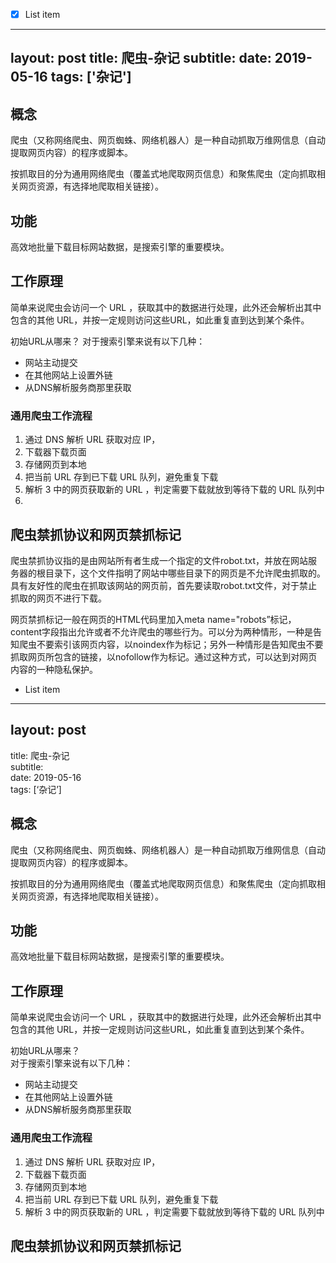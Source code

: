  - [x] List item

---
layout: post
title: 爬虫-杂记
subtitle:
date: 2019-05-16
tags: ['杂记']
---
## 概念
爬虫（又称网络爬虫、网页蜘蛛、网络机器人）是一种自动抓取万维网信息（自动提取网页内容）的程序或脚本。

按抓取目的分为通用网络爬虫（覆盖式地爬取网页信息）和聚焦爬虫（定向抓取相关网页资源，有选择地爬取相关链接）。

## 功能
高效地批量下载目标网站数据，是搜索引擎的重要模块。

## 工作原理
简单来说爬虫会访问一个 URL ，获取其中的数据进行处理，此外还会解析出其中包含的其他 URL，并按一定规则访问这些URL，如此重复直到达到某个条件。

初始URL从哪来？
对于搜索引擎来说有以下几种：
- 网站主动提交
- 在其他网站上设置外链
- 从DNS解析服务商那里获取

### 通用爬虫工作流程
1. 通过 DNS 解析 URL 获取对应 IP，
2. 下载器下载页面
3. 存储网页到本地
4. 把当前 URL 存到已下载 URL 队列，避免重复下载
5. 解析 3 中的网页获取新的 URL ，判定需要下载就放到等待下载的 URL 队列中
6. 

## 爬虫禁抓协议和网页禁抓标记
爬虫禁抓协议指的是由网站所有者生成一个指定的文件robot.txt，并放在网站服务器的根目录下，这个文件指明了网站中哪些目录下的网页是不允许爬虫抓取的。具有友好性的爬虫在抓取该网站的网页前，首先要读取robot.txt文件，对于禁止抓取的网页不进行下载。

网页禁抓标记一般在网页的HTML代码里加入meta name="robots”标记，content字段指出允许或者不允许爬虫的哪些行为。可以分为两种情形，一种是告知爬虫不要索引该网页内容，以noindex作为标记；另外一种情形是告知爬虫不要抓取网页所包含的链接，以nofollow作为标记。通过这种方式，可以达到对网页内容的一种隐私保护。

-     
    List item

----------

## layout: post  
title: 爬虫-杂记  
subtitle:  
date: 2019-05-16  
tags: [‘杂记’]

## 概念

爬虫（又称网络爬虫、网页蜘蛛、网络机器人）是一种自动抓取万维网信息（自动提取网页内容）的程序或脚本。

按抓取目的分为通用网络爬虫（覆盖式地爬取网页信息）和聚焦爬虫（定向抓取相关网页资源，有选择地爬取相关链接）。

## 功能

高效地批量下载目标网站数据，是搜索引擎的重要模块。

## 工作原理

简单来说爬虫会访问一个 URL ，获取其中的数据进行处理，此外还会解析出其中包含的其他 URL，并按一定规则访问这些URL，如此重复直到达到某个条件。

初始URL从哪来？  
对于搜索引擎来说有以下几种：

-   网站主动提交
-   在其他网站上设置外链
-   从DNS解析服务商那里获取

### 通用爬虫工作流程

1.  通过 DNS 解析 URL 获取对应 IP，
2.  下载器下载页面
3.  存储网页到本地
4.  把当前 URL 存到已下载 URL 队列，避免重复下载
5.  解析 3 中的网页获取新的 URL ，判定需要下载就放到等待下载的 URL 队列中

## 爬虫禁抓协议和网页禁抓标记
<!--stackedit_data:
eyJoaXN0b3J5IjpbLTc3NTA4NzhdfQ==
-->